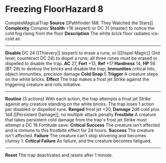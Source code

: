 ﻿---
ac: '27'
all_resistance: null
complexity: Complex
element: null
fortitude: '+13'
hardness: '14'
hazard_type: Trap
hp: 56 (BT 28) to destroy the bricks and disable the trap
id: '363'
immunity:
- critical hits
- object immunities
- precision damage
level: '8'
name: Freezing Floor
rarity: Common
reflex: '+17'
resistance: null
school: null
source: '[[DATABASE/source/Pathfinder 188. They Watched the Stars|Pathfinder #188:
  They Watched the Stars]]'
trait:
- '[[DATABASE/trait/Complex|Complex]]'
- '[[DATABASE/trait/Magical|Magical]]'
- '[[DATABASE/trait/Trap|Trap]]'
type: Hazard
weakness: null
will: null

---
# Freezing Floor<span class="item-type">Hazard 8</span>

<span class="item-trait">Complex</span><span class="item-trait">Magical</span><span class="item-trait">Trap</span>
**Source** [[Pathfinder 188. They Watched the Stars]]
**Complexity** Complex
**Stealth** +16 (expert) or DC 31 (master) to notice the cold fog rising from the floor
**Description** The white brick floor radiates ice-cold air.

---
**Disable** DC 24 [[Thievery]] (expert) to erase a rune, or [[Dispel Magic]] (3rd level; counteract DC 24) to dispel a rune; all three runes must be erased or dispelled to disable the trap.
**AC** 27, **Fort** +13, **Ref** +17
**Hardness** 14, **HP** 56 (BT 28) to destroy the bricks and disable the trap; **Immunities** critical hits, object immunities, precision damage
**Cold Snap** <span class="action-icon">5</span> **Trigger** A creature steps on the white bricks; **Effect** The trap makes a frost jet Strike against the triggering creature and rolls initiative.

---
**Routine** (3 actions) With each action, the trap attempts a frost jet Strike against any creature standing on the white bricks. The trap loses 1 action per disabled or dispelled rune.
 **Ranged** frost jet +20, **Damage** 2d6 cold plus 1d4 [[Persistent Damage]]; no multiple attack penalty
 **Frostbite** A creature that takes persistent cold damage from the trap's frost jet Strike must attempt a DC 18 Fortitude save.
 **Critical Success** The creature isn't affected and is immune to this frostbite effect for 24 hours.
 **Success** The creature isn't affected.
 **Failure** The creature can't stop shivering and becomes clumsy 1.
 **Critical Failure** As failure, and the creature becomes fatigued.

---
**Reset** The trap deactivates and resets after 1 minute.
